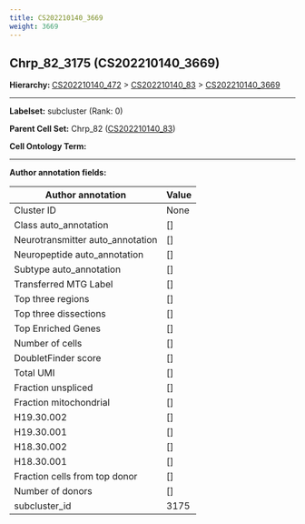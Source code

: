 ```yaml
---
title: CS202210140_3669
weight: 3669
---
```

## Chrp_82_3175 (CS202210140_3669)
<b>Hierarchy: </b>
[CS202210140_472](../CS202210140_472) >
[CS202210140_83](../CS202210140_83) >
[CS202210140_3669](../CS202210140_3669)

---


**Labelset:** subcluster (Rank: 0)

**Parent Cell Set:** Chrp_82 ([CS202210140_83](../CS202210140_83))



**Cell Ontology Term:** 

[MARKER GENES.]: #


---

[TRANSFERRED ANNOTATIONS.]: #


[AUTHOR ANNOTATION FIELDS.]: #


**Author annotation fields:**

| Author annotation | Value |
|-------------------|-------|
|Cluster ID|None|
|Class auto_annotation|[]|
|Neurotransmitter auto_annotation|[]|
|Neuropeptide auto_annotation|[]|
|Subtype auto_annotation|[]|
|Transferred MTG Label|[]|
|Top three regions|[]|
|Top three dissections|[]|
|Top Enriched Genes|[]|
|Number of cells|[]|
|DoubletFinder score|[]|
|Total UMI|[]|
|Fraction unspliced|[]|
|Fraction mitochondrial|[]|
|H19.30.002|[]|
|H19.30.001|[]|
|H18.30.002|[]|
|H18.30.001|[]|
|Fraction cells from top donor|[]|
|Number of donors|[]|
|subcluster_id|3175|
